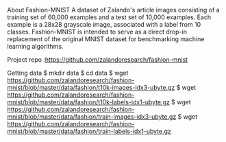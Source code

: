About Fashion-MNIST
A dataset of Zalando's article images consisting of a training set of 60,000 examples and a test set of 10,000 examples. Each example is a 28x28 grayscale image, associated with a label from 10 classes. Fashion-MNIST is intended to serve as a direct drop-in replacement of the original MNIST dataset for benchmarking machine learning algorithms.

Project repo :https://github.com/zalandoresearch/fashion-mnist

Getting data
$ mkdir data
$ cd data
$ wget https://github.com/zalandoresearch/fashion-mnist/blob/master/data/fashion/t10k-images-idx3-ubyte.gz
$ wget https://github.com/zalandoresearch/fashion-mnist/blob/master/data/fashion/t10k-labels-idx1-ubyte.gz
$ wget https://github.com/zalandoresearch/fashion-mnist/blob/master/data/fashion/train-images-idx3-ubyte.gz
$ wget https://github.com/zalandoresearch/fashion-mnist/blob/master/data/fashion/train-labels-idx1-ubyte.gz


